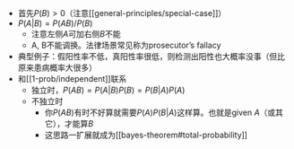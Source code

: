 - 首先$P(B)>0$（注意[[general-principles/special-case]]）
- $P(A|B)=P(AB)/P(B)$
  - 注意左侧$A$可加右侧$B$不能
  - A, B不能调换。法律场景常见称为prosecutor’s fallacy
- 典型例子：假阳性率不低，真阳性率很低，则检测出阳性也大概率没事（但比原来患病概率大很多）
- 和[[1-prob/independent]]联系
  - 独立时，$P(AB)=P(A|B)P(B)=P(B|A)P(A)$
  - 不独立时
    - 你$P(AB)$有时不好算就需要$P(A)P(B|A)$这样算。也就是given $A$（或其它），才能算$B$
    - 这思路一扩展就成为[[bayes-theorem#total-probability]]